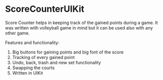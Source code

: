 # ScoreCounterUIKit

Score Counter helps in keeping track of the gained points during a game. It was written with volleyball game in mind but it can be used also with any other game.

Features and functionality:

1) Big buttons for gaining points and big font of the score
2) Tracking of every gained point
3) Undo, back, trash and new set functionality
4) Swapping the courts
5) Written in UIKit
